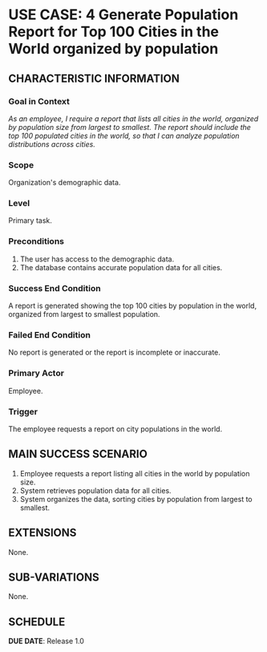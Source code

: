 # USE CASE: 4 Generate Population Report for Top 100 Cities in the World organized by population

## CHARACTERISTIC INFORMATION

### Goal in Context

*As an employee, I require a report that lists all cities in the world, organized by population size from largest to smallest. The report should include the top 100 populated cities in the world, so that I can analyze population distributions across cities.*

### Scope

Organization's demographic data.

### Level

Primary task.

### Preconditions

1. The user has access to the demographic data.
2. The database contains accurate population data for all cities.

### Success End Condition

A report is generated showing the top 100 cities by population in the world, organized from largest to smallest population.

### Failed End Condition

No report is generated or the report is incomplete or inaccurate.

### Primary Actor

Employee.

### Trigger

The employee requests a report on city populations in the world.

## MAIN SUCCESS SCENARIO

1. Employee requests a report listing all cities in the world by population size.
2. System retrieves population data for all cities.
3. System organizes the data, sorting cities by population from largest to smallest.

## EXTENSIONS

None.

## SUB-VARIATIONS

None.

## SCHEDULE

**DUE DATE**: Release 1.0
